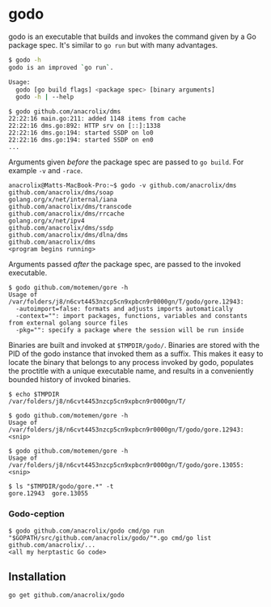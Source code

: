 # godo

godo is an executable that builds and invokes the command given by a Go package spec. It's similar to `go run` but with many advantages.

```sh
$ godo -h
godo is an improved `go run`.

Usage:
  godo [go build flags] <package spec> [binary arguments]
  godo -h | --help
```
```
$ godo github.com/anacrolix/dms
22:22:16 main.go:211: added 1148 items from cache
22:22:16 dms.go:892: HTTP srv on [::]:1338
22:22:16 dms.go:194: started SSDP on lo0
22:22:16 dms.go:194: started SSDP on en0
...
```

Arguments given *before* the package spec are passed to `go build`. For example `-v` and `-race`.

```
anacrolix@Matts-MacBook-Pro:~$ godo -v github.com/anacrolix/dms
github.com/anacrolix/dms/soap
golang.org/x/net/internal/iana
github.com/anacrolix/dms/transcode
github.com/anacrolix/dms/rrcache
golang.org/x/net/ipv4
github.com/anacrolix/dms/ssdp
github.com/anacrolix/dms/dlna/dms
github.com/anacrolix/dms
<program begins running>
```

Arguments passed *after* the package spec, are passed to the invoked executable.

```
$ godo github.com/motemen/gore -h
Usage of /var/folders/j8/n6cvt4453nzcp5cn9xpbcn9r0000gn/T/godo/gore.12943:
  -autoimport=false: formats and adjusts imports automatically
  -context="": import packages, functions, variables and constants from external golang source files
  -pkg="": specify a package where the session will be run inside
```

Binaries are built and invoked at `$TMPDIR/godo/`. Binaries are stored with the PID of the godo instance that invoked them as a suffix. This makes it easy to locate the binary that belongs to any process invoked by godo, populates the proctitle with a unique executable name, and results in a conveniently bounded history of invoked binaries.

```
$ echo $TMPDIR
/var/folders/j8/n6cvt4453nzcp5cn9xpbcn9r0000gn/T/

$ godo github.com/motemen/gore -h
Usage of /var/folders/j8/n6cvt4453nzcp5cn9xpbcn9r0000gn/T/godo/gore.12943:
<snip>

$ godo github.com/motemen/gore -h
Usage of /var/folders/j8/n6cvt4453nzcp5cn9xpbcn9r0000gn/T/godo/gore.13055:
<snip>

$ ls "$TMPDIR/godo/gore.*" -t
gore.12943  gore.13055
```

### Godo-ception

```
$ godo github.com/anacrolix/godo cmd/go run "$GOPATH/src/github.com/anacrolix/godo/"*.go cmd/go list github.com/anacrolix/...
<all my herptastic Go code>
```

## Installation

    go get github.com/anacrolix/godo
